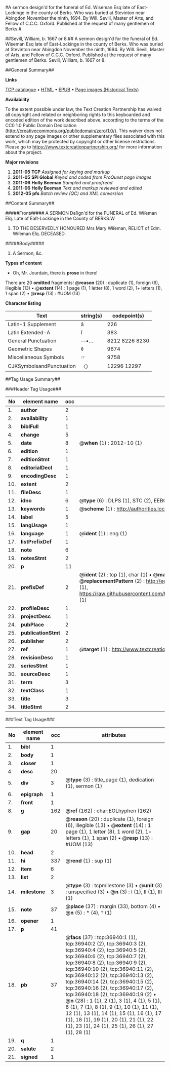 #A sermon design'd for the funeral of Ed. Wiseman Esq late of East-Lockinge in the county of Berks. Who was buried at Stevinton near Abingdon November the ninth, 1694. By Will. Sevill, Master of Arts, and Fellow of C.C.C. Oxford. Published at the request of many gentlemen of Berks.#

##Sevill, William, b. 1667 or 8.##
A sermon design'd for the funeral of Ed. Wiseman Esq late of East-Lockinge in the county of Berks. Who was buried at Stevinton near Abingdon November the ninth, 1694. By Will. Sevill, Master of Arts, and Fellow of C.C.C. Oxford. Published at the request of many gentlemen of Berks.
Sevill, William, b. 1667 or 8.

##General Summary##

**Links**

[TCP catalogue](http://www.ota.ox.ac.uk/tcp/)  • 
[HTML](http://tei.it.ox.ac.uk/tcp/Texts-HTML/free/A59/A59397.html)  • 
[EPUB](http://tei.it.ox.ac.uk/tcp/Texts-EPUB/free/A59/A59397.epub) • 
[Page images (Historical Texts)](https://historicaltexts.jisc.ac.uk/eebo-99832467e)

**Availability**

To the extent possible under law, the Text Creation Partnership has waived all copyright and related or neighboring rights to this keyboarded and encoded edition of the work described above, according to the terms of the CC0 1.0 Public Domain Dedication (http://creativecommons.org/publicdomain/zero/1.0/). This waiver does not extend to any page images or other supplementary files associated with this work, which may be protected by copyright or other license restrictions. Please go to https://www.textcreationpartnership.org/ for more information about the project.

**Major revisions**

1. __2011-05__ __TCP__ *Assigned for keying and markup*
1. __2011-05__ __SPi Global__ *Keyed and coded from ProQuest page images*
1. __2011-06__ __Holly Beeman__ *Sampled and proofread*
1. __2011-06__ __Holly Beeman__ *Text and markup reviewed and edited*
1. __2012-05__ __pfs__ *Batch review (QC) and XML conversion*

##Content Summary##

#####Front#####
A SERMON Deſign'd for the FUNERAL of Ed. Wiſeman Eſq. Late of Eaſt-Lockinge in the County of BERKS.W
1. TO THE DESERVEDLY HONOURED Mrs Mary Wiſeman, RELICT of Edm. Wiſeman Eſq. DECEASED.

#####Body#####

1. A Sermon, &c.

**Types of content**

  * Oh, Mr. Jourdain, there is **prose** in there!

There are 20 **omitted** fragments! 
 @__reason__ (20) : duplicate (1), foreign (6), illegible (13)  •  @__extent__ (14) : 1 page (1), 1 letter (8), 1 word (2), 1+ letters (1), 1 span (2)  •  @__resp__ (13) : #UOM (13)

**Character listing**


|Text|string(s)|codepoint(s)|
|---|---|---|
|Latin-1 Supplement|â|226|
|Latin Extended-A|ſ|383|
|General Punctuation|—•…|8212 8226 8230|
|Geometric Shapes|◊|9674|
|Miscellaneous Symbols|☞|9758|
|CJKSymbolsandPunctuation|〈〉|12296 12297|

##Tag Usage Summary##

###Header Tag Usage###

|No|element name|occ|attributes|
|---|---|---|---|
|1.|__author__|2||
|2.|__availability__|1||
|3.|__biblFull__|1||
|4.|__change__|5||
|5.|__date__|8| @__when__ (1) : 2012-10 (1)|
|6.|__edition__|1||
|7.|__editionStmt__|1||
|8.|__editorialDecl__|1||
|9.|__encodingDesc__|1||
|10.|__extent__|2||
|11.|__fileDesc__|1||
|12.|__idno__|6| @__type__ (6) : DLPS (1), STC (2), EEBO-CITATION (1), PROQUEST (1), VID (1)|
|13.|__keywords__|1| @__scheme__ (1) : http://authorities.loc.gov/ (1)|
|14.|__label__|5||
|15.|__langUsage__|1||
|16.|__language__|1| @__ident__ (1) : eng (1)|
|17.|__listPrefixDef__|1||
|18.|__note__|6||
|19.|__notesStmt__|2||
|20.|__p__|11||
|21.|__prefixDef__|2| @__ident__ (2) : tcp (1), char (1)  •  @__matchPattern__ (2) : ([0-9\-]+):([0-9IVX]+) (1), (.+) (1)  •  @__replacementPattern__ (2) : http://eebo.chadwyck.com/downloadtiff?vid=$1&page=$2 (1), https://raw.githubusercontent.com/textcreationpartnership/Texts/master/tcpchars.xml#$1 (1)|
|22.|__profileDesc__|1||
|23.|__projectDesc__|1||
|24.|__pubPlace__|2||
|25.|__publicationStmt__|2||
|26.|__publisher__|2||
|27.|__ref__|1| @__target__ (1) : http://www.textcreationpartnership.org/docs/. (1)|
|28.|__revisionDesc__|1||
|29.|__seriesStmt__|1||
|30.|__sourceDesc__|1||
|31.|__term__|3||
|32.|__textClass__|1||
|33.|__title__|3||
|34.|__titleStmt__|2||


###Text Tag Usage###

|No|element name|occ|attributes|
|---|---|---|---|
|1.|__bibl__|1||
|2.|__body__|1||
|3.|__closer__|1||
|4.|__desc__|20||
|5.|__div__|3| @__type__ (3) : title_page (1), dedication (1), sermon (1)|
|6.|__epigraph__|1||
|7.|__front__|1||
|8.|__g__|162| @__ref__ (162) : char:EOLhyphen (162)|
|9.|__gap__|20| @__reason__ (20) : duplicate (1), foreign (6), illegible (13)  •  @__extent__ (14) : 1 page (1), 1 letter (8), 1 word (2), 1+ letters (1), 1 span (2)  •  @__resp__ (13) : #UOM (13)|
|10.|__head__|2||
|11.|__hi__|337| @__rend__ (1) : sup (1)|
|12.|__item__|6||
|13.|__list__|2||
|14.|__milestone__|3| @__type__ (3) : tcpmilestone (3)  •  @__unit__ (3) : unspecified (3)  •  @__n__ (3) : I (1), II (1), III (1)|
|15.|__note__|37| @__place__ (37) : margin (33), bottom (4)  •  @__n__ (5) : * (4), † (1)|
|16.|__opener__|1||
|17.|__p__|41||
|18.|__pb__|37| @__facs__ (37) : tcp:36940:1 (1), tcp:36940:2 (2), tcp:36940:3 (2), tcp:36940:4 (2), tcp:36940:5 (2), tcp:36940:6 (2), tcp:36940:7 (2), tcp:36940:8 (2), tcp:36940:9 (2), tcp:36940:10 (2), tcp:36940:11 (2), tcp:36940:12 (2), tcp:36940:13 (2), tcp:36940:14 (2), tcp:36940:15 (2), tcp:36940:16 (2), tcp:36940:17 (2), tcp:36940:18 (2), tcp:36940:19 (2)  •  @__n__ (28) : 1 (1), 2 (1), 3 (1), 4 (1), 5 (1), 6 (1), 7 (1), 8 (1), 9 (1), 10 (1), 11 (1), 12 (1), 13 (1), 14 (1), 15 (1), 16 (1), 17 (1), 18 (1), 19 (1), 20 (1), 21 (1), 22 (1), 23 (1), 24 (1), 25 (1), 26 (1), 27 (1), 28 (1)|
|19.|__q__|1||
|20.|__salute__|2||
|21.|__signed__|1||
